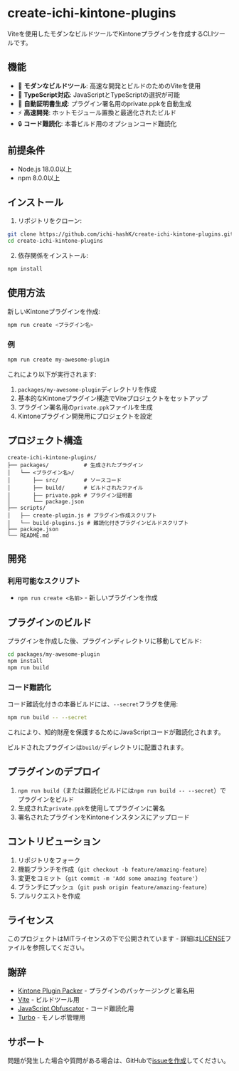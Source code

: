 # create-ichi-kintone-plugins

Viteを使用したモダンなビルドツールでKintoneプラグインを作成するCLIツールです。

## 機能

- 🚀 **モダンなビルドツール**: 高速な開発とビルドのためのViteを使用
- 📝 **TypeScript対応**: JavaScriptとTypeScriptの選択が可能
- 🔐 **自動証明書生成**: プラグイン署名用のprivate.ppkを自動生成
- ⚡ **高速開発**: ホットモジュール置換と最適化されたビルド
- 🔒 **コード難読化**: 本番ビルド用のオプションコード難読化

## 前提条件

- Node.js 18.0.0以上
- npm 8.0.0以上

## インストール

1. リポジトリをクローン:

```bash
git clone https://github.com/ichi-hashK/create-ichi-kintone-plugins.git
cd create-ichi-kintone-plugins
```

2. 依存関係をインストール:

```bash
npm install
```

## 使用方法

新しいKintoneプラグインを作成:

```bash
npm run create <プラグイン名>
```

### 例

```bash
npm run create my-awesome-plugin
```

これにより以下が実行されます:

1. `packages/my-awesome-plugin`ディレクトリを作成
2. 基本的なKintoneプラグイン構造でViteプロジェクトをセットアップ
3. プラグイン署名用の`private.ppk`ファイルを生成
4. Kintoneプラグイン開発用にプロジェクトを設定

## プロジェクト構造

```
create-ichi-kintone-plugins/
├── packages/           # 生成されたプラグイン
│   └── <プラグイン名>/
│       ├── src/        # ソースコード
│       ├── build/      # ビルドされたファイル
│       ├── private.ppk # プラグイン証明書
│       └── package.json
├── scripts/
│   ├── create-plugin.js # プラグイン作成スクリプト
│   └── build-plugins.js # 難読化付きプラグインビルドスクリプト
├── package.json
└── README.md
```

## 開発

### 利用可能なスクリプト

- `npm run create <名前>` - 新しいプラグインを作成

## プラグインのビルド

プラグインを作成した後、プラグインディレクトリに移動してビルド:

```bash
cd packages/my-awesome-plugin
npm install
npm run build
```

### コード難読化

コード難読化付きの本番ビルドには、`--secret`フラグを使用:

```bash
npm run build -- --secret
```

これにより、知的財産を保護するためにJavaScriptコードが難読化されます。

ビルドされたプラグインは`build/`ディレクトリに配置されます。

## プラグインのデプロイ

1. `npm run build`（または難読化ビルドには`npm run build -- --secret`）でプラグインをビルド
2. 生成された`private.ppk`を使用してプラグインに署名
3. 署名されたプラグインをKintoneインスタンスにアップロード

## コントリビューション

1. リポジトリをフォーク
2. 機能ブランチを作成（`git checkout -b feature/amazing-feature`）
3. 変更をコミット（`git commit -m 'Add some amazing feature'`）
4. ブランチにプッシュ（`git push origin feature/amazing-feature`）
5. プルリクエストを作成

## ライセンス

このプロジェクトはMITライセンスの下で公開されています - 詳細は[LICENSE](LICENSE)ファイルを参照してください。

## 謝辞

- [Kintone Plugin Packer](https://github.com/kintone/plugin-packer) - プラグインのパッケージングと署名用
- [Vite](https://vitejs.dev/) - ビルドツール用
- [JavaScript Obfuscator](https://obfuscator.io/) - コード難読化用
- [Turbo](https://turbo.build/) - モノレポ管理用

## サポート

問題が発生した場合や質問がある場合は、GitHubで[issueを作成](https://github.com/ichi-hashK/create-ichi-kintone-plugins/issues)してください。
